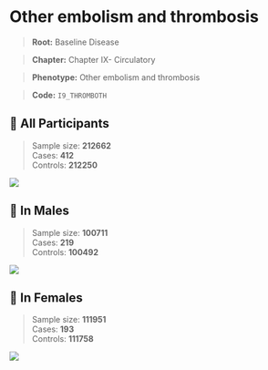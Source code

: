 # Other embolism and thrombosis

> **Root:** Baseline Disease  

> **Chapter:** Chapter IX- Circulatory  

> **Phenotype:** Other embolism and thrombosis  

> **Code:** `I9_THROMBOTH`

## 🧪 All Participants  
> Sample size: **212662**  
> Cases: **412**  
> Controls: **212250**
<img src="/Disease/Figures/ALL/Incidence/I9_THROMBOTH.png"/>
<CsvTable src="/Disease_Data/ALL/Incidence/COX_I9_THROMBOTH.csv" label="🔍 View full results" />

## 👨 In Males  
> Sample size: **100711**  
> Cases: **219**  
> Controls: **100492**
<img src="/Disease/Figures/Male/Incidence/I9_THROMBOTH.png"/>
<CsvTable src="/Disease_Data/Male/Incidence/COX_I9_THROMBOTH.csv" label="🔍 View full results" />

## 👩 In Females  
> Sample size: **111951**  
> Cases: **193**  
> Controls: **111758**
<img src="/Disease/Figures/Female/Incidence/I9_THROMBOTH.png"/>
<CsvTable src="/Disease_Data/Female/Incidence/COX_I9_THROMBOTH.csv" label="🔍 View full results" />
